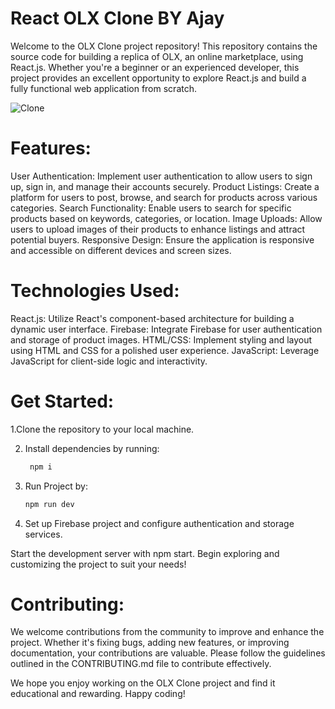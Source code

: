 # React OLX Clone BY Ajay

Welcome to the OLX Clone project repository! This repository contains the source code for building a replica of OLX, an online marketplace, using React.js. Whether you're a beginner or an experienced developer, this project provides an excellent opportunity to explore React.js and build a fully functional web application from scratch.


![Clone](https://media2.giphy.com/media/VdoLDJeQiMNo9e7C80/giphy.gif)


# Features:

User Authentication: Implement user authentication to allow users to sign up, sign in, and manage their accounts securely.
Product Listings: Create a platform for users to post, browse, and search for products across various categories.
Search Functionality: Enable users to search for specific products based on keywords, categories, or location.
Image Uploads: Allow users to upload images of their products to enhance listings and attract potential buyers.
Responsive Design: Ensure the application is responsive and accessible on different devices and screen sizes.

# Technologies Used:

React.js: Utilize React's component-based architecture for building a dynamic user interface.
Firebase: Integrate Firebase for user authentication and storage of product images.
HTML/CSS: Implement styling and layout using HTML and CSS for a polished user experience.
JavaScript: Leverage JavaScript for client-side logic and interactivity.

# Get Started:

1.Clone the repository to your local machine.

2. Install dependencies by running:
   
   ```bash
    npm i 

3. Run Project by:
   
   ```bash
   npm run dev

4. Set up Firebase project and configure authentication and storage services.

Start the development server with npm start.
Begin exploring and customizing the project to suit your needs!
# Contributing:
We welcome contributions from the community to improve and enhance the project. Whether it's fixing bugs, adding new features, or improving documentation, your contributions are valuable. Please follow the guidelines outlined in the CONTRIBUTING.md file to contribute effectively.

We hope you enjoy working on the OLX Clone project and find it educational and rewarding. Happy coding!





